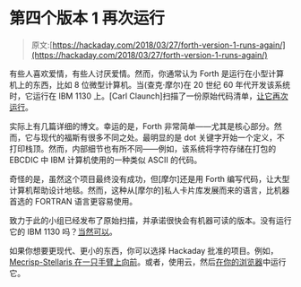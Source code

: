# 第四个版本 1 再次运行

> 原文:[https://hackaday.com/2018/03/27/forth-version-1-runs-again/](https://hackaday.com/2018/03/27/forth-version-1-runs-again/)

有些人喜欢爱情，有些人讨厌爱情。然而，你通常认为 Forth 是运行在小型计算机上的东西，比如 8 位微型计算机。当(查克·摩尔)在 20 世纪 60 年代开发该系统时，它运行在 IBM 1130 上。[Carl Claunch]扫描了一份原始代码清单，[让它再次运行](https://rescue1130.blogspot.com/2018/03/historical-recreationrestoration-of.html)。

实际上有几篇详细的博文。幸运的是，Forth 非常简单——尤其是核心部分。然而，它与现代的福斯有很多不同之处。最明显的是 dot 关键字开始一个定义，不打印栈顶。然而，内部细节也有所不同——例如，该系统将字符存储在打包的 EBCDIC 中 IBM 计算机使用的一种类似 ASCII 的代码。

奇怪的是，虽然这个项目最终没有成功，但[摩尔]还是用 Forth 编写代码，让大型计算机帮助设计地毯。然而，这种从[摩尔的]私人卡片库发展而来的语言，比机器首选的 FORTRAN 语言更容易使用。

致力于此的小组已经发布了原始扫描，并承诺很快会有机器可读的版本。没有运行它的 IBM 1130 吗？[当然可以](http://ibm1130.org/)。

如果你想要更现代、更小的东西，你可以选择 Hackaday 批准的项目。例如， [Mecrisp-Stellaris 在一只手臂上向前](https://hackaday.com/2017/04/19/moving-forth-with-mecrisp-stellaris-and-embello/)。或者，使用云，然后[在你的浏览器](https://hackaday.com/2017/01/04/browsing-forth/)中运行它。